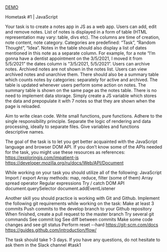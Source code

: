 [DEMO](https://tsymbal-viacheslav.github.io/js_notes/)

Hometask #1 | JavaScript

Your task is to create a notes app in JS as a web app. Users can add, edit and remove notes.
List of notes is displayed in a form of table (HTML representation may vary: table, divs etc). The columns are time of creation, note content, note category. Categories are predefined: “Task”, “Random Thought”, “Idea”.
Notes in the table should also display a list of dates mentioned in this note as a separate column. For example, for a note “I’m gonna have a dentist appointment on the 3/5/2021, I moved it from 5/5/2021” the dates column is “3/5/2021, 5/5/2021”.
Users can archive notes. Archived notes are not shown in the notes list. Users can view archived notes and unarchive them.
There should also be a summary table which counts notes by categories: separately for active and archived. The table is updated whenever users perform some action on notes. The summary table is shown on the same page as the notes table.
There is no need to implement data storage. Simply create a JS variable which stores the data and prepopulate it with 7 notes so that they are shown when the page is reloaded.

Aim to write clean code.
Write small functions, pure functions.
Adhere to the single responsibility principle. Separate the logic of rendering and data processing, ideally to separate files.
Give variables and functions descriptive names.


The goal of the task is to let you get better acquainted with the JavaScript language and browser DOM API. If you don’t know some of the APIs needed for the task, you might use these resources as references:
https://exploringjs.com/impatient-js      https://developer.mozilla.org/ru/docs/Web/API/Document

While working on your task you should utilize all of the following:
JavaScript
Import / export
Array methods: map, reduce, filter (some of them)
Array spread operator
Regular expressions
Try / catch
DOM API
document.querySelector
document.addEventListener

Another skill you should practice is working with Git and Github. Implement the following git requirements while working on the task:
Make at least 3 commits
Push commits to the develop branch to your Github repository
When finished, create a pull request to the master branch
Try several git commands
See commit log
See diff between commits
Make some code changes and see git status
Perform reset --hard
https://git-scm.com/docs
https://guides.github.com/introduction/flow/

The task should take 1-3 days. If you have any questions, do not hesitate to ask them in the Slack channel #task1
